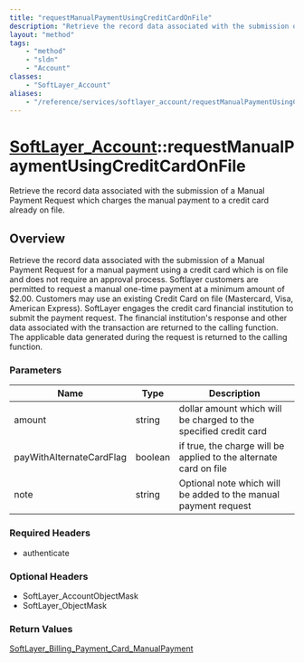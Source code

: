 ```yaml
---
title: "requestManualPaymentUsingCreditCardOnFile"
description: "Retrieve the record data associated with the submission of a Manual Payment Request for a manual payment using a credit... "
layout: "method"
tags:
    - "method"
    - "sldn"
    - "Account"
classes:
    - "SoftLayer_Account"
aliases:
    - "/reference/services/softlayer_account/requestManualPaymentUsingCreditCardOnFile"
---
```

# [SoftLayer_Account](/reference/services/SoftLayer_Account)::requestManualPaymentUsingCreditCardOnFile

Retrieve the record data associated with the submission of a Manual Payment Request which charges the manual payment to a credit card already on file. 


## Overview 
Retrieve the record data associated with the submission of a Manual Payment Request for a manual payment using a credit card which is on file and does not require an approval process.  Softlayer customers are permitted to request a manual one-time payment at a minimum amount of $2.00.  Customers may use an existing Credit Card on file (Mastercard, Visa, American Express).  SoftLayer engages the credit card financial institution to submit the payment request.  The financial institution's response and other data associated with the transaction are returned to the calling function.  The applicable data generated during the request is returned to the calling function. 

### Parameters 
|Name | Type | Description |
| --- | --- | --- |
|amount| string| dollar amount which will be charged to the specified credit card|
|payWithAlternateCardFlag| boolean| if true, the charge will be applied to the alternate card on file|
|note| string| Optional note which will be added to the manual payment request|


### Required Headers
* authenticate

### Optional Headers
* SoftLayer_AccountObjectMask
* SoftLayer_ObjectMask

### Return Values
<a href='/reference/datatypes/SoftLayer_Billing_Payment_Card_ManualPayment'>SoftLayer_Billing_Payment_Card_ManualPayment </a>

